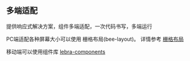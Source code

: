 ## 多端适配

提供响应式解决方案，组件多端适配，一次代码书写，多端运行

PC端适配各种屏幕大小可以使用 栅格布局(bee-layout)。 详情参考 [栅格布局](http://bee.tinper.org/bee-layout#bee-layout)

移动端可以使用组件库 [lebra-components](https://github.com/lebra/lebra-components)

